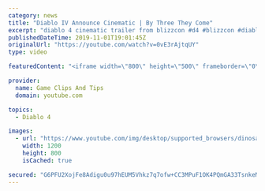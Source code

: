 ```yaml
---
category: news
title: "Diablo IV Announce Cinematic | By Three They Come"
excerpt: "diablo 4 cinematic trailer from blizzcon #d4 #blizzcon #diablo."
publishedDateTime: 2019-11-01T19:01:45Z
originalUrl: "https://youtube.com/watch?v=0vE3rAjtqUY"
type: video

featuredContent: "<iframe width=\"800\" height=\"500\" frameborder=\"0\" src=\"https://www.youtube.com/embed/0vE3rAjtqUY\" allow=\"accelerometer; autoplay; encrypted-media; gyroscope; picture-in-picture\" allowfullscreen></iframe>"

provider:
  name: Game Clips And Tips
  domain: youtube.com

topics:
  - Diablo 4

images:
  - url: "https://www.youtube.com/img/desktop/supported_browsers/dinosaur.png"
    width: 1200
    height: 800
    isCached: true

secured: "G6PFU2XojFe8Adigu0u97hEUM5Vhkz7q7ofw+CC3MPuF1OK4PQmGA33TsnkeMPtiNVxpq5FgZWTNA3fA337uTYDvj2vw3E0t7mhmhwSHDsOWkIPAeZIzheB3z27q/MTzwCCmplT8z0bqPYKnXnvaw/ELvhLiKwDpwYtgTucy+da9ee6yuUiAmU96xYj/l2Z5yidu5iT/WE1HuMNFUVa4AhbDiwXjJgM1mmbKfuMTvIiIB1smo1Ae9RYx4PHUVr6yYfmJ0eFX7pTH3UqJrfiWTRdxYoaJpRYxSWM7LomlT4eCMvmMKE3Vc3XckKr/TNB6u9S1aawmp8A0sX/Ng8V9O5TTpViS47Y8dMSzkLRprRYuo3c8eVwTo296NuaJa2t3WvcVmr4gOYa67MloCLW5aw==;aFoQcHFTjqF76RZNKbIV9Q=="
---
```



